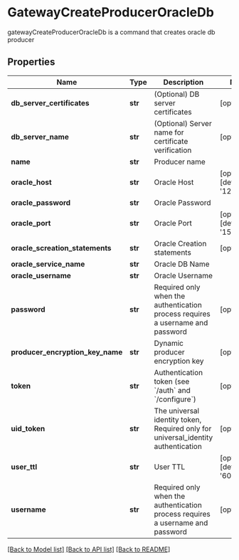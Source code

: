 # GatewayCreateProducerOracleDb

gatewayCreateProducerOracleDb is a command that creates oracle db producer
## Properties
Name | Type | Description | Notes
------------ | ------------- | ------------- | -------------
**db_server_certificates** | **str** | (Optional) DB server certificates | [optional] 
**db_server_name** | **str** | (Optional) Server name for certificate verification | [optional] 
**name** | **str** | Producer name | 
**oracle_host** | **str** | Oracle Host | [optional] [default to '127.0.0.1']
**oracle_password** | **str** | Oracle Password | 
**oracle_port** | **str** | Oracle Port | [optional] [default to '1521']
**oracle_screation_statements** | **str** | Oracle Creation statements | [optional] 
**oracle_service_name** | **str** | Oracle DB Name | 
**oracle_username** | **str** | Oracle Username | 
**password** | **str** | Required only when the authentication process requires a username and password | [optional] 
**producer_encryption_key_name** | **str** | Dynamic producer encryption key | [optional] 
**token** | **str** | Authentication token (see &#x60;/auth&#x60; and &#x60;/configure&#x60;) | [optional] 
**uid_token** | **str** | The universal identity token, Required only for universal_identity authentication | [optional] 
**user_ttl** | **str** | User TTL | [optional] [default to '60m']
**username** | **str** | Required only when the authentication process requires a username and password | [optional] 

[[Back to Model list]](../README.md#documentation-for-models) [[Back to API list]](../README.md#documentation-for-api-endpoints) [[Back to README]](../README.md)



